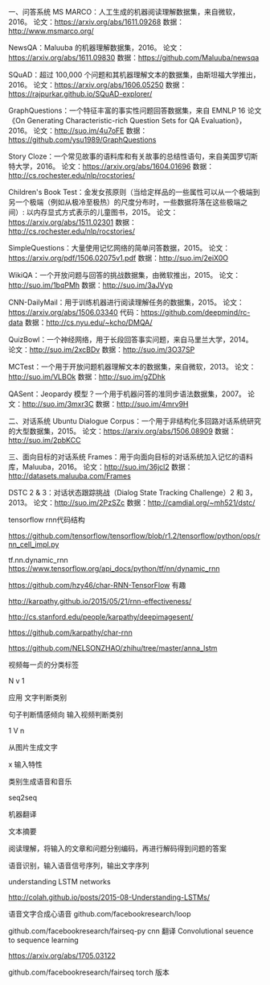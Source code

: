 一、问答系统
MS MARCO：人工生成的机器阅读理解数据集，来自微软，2016。
论文：https://arxiv.org/abs/1611.09268
数据：http://www.msmarco.org/

NewsQA：Maluuba 的机器理解数据集，2016。
论文：https://arxiv.org/abs/1611.09830
数据：https://github.com/Maluuba/newsqa

SQuAD：超过 100,000 个问题和其机器理解文本的数据集，由斯坦福大学推出，2016。
论文：https://arxiv.org/abs/1606.05250
数据：https://rajpurkar.github.io/SQuAD-explorer/

GraphQuestions：一个特征丰富的事实性问题回答数据集，来自 EMNLP 16 论文《On Generating Characteristic-rich Question Sets for QA Evaluation》，2016。
论文：http://suo.im/4u7oFE
数据：https://github.com/ysu1989/GraphQuestions

Story Cloze：一个常见故事的语料库和有关故事的总结性语句，来自美国罗切斯特大学，2016。
论文：https://arxiv.org/abs/1604.01696
数据：http://cs.rochester.edu/nlp/rocstories/

Children's Book Test：金发女孩原则（当给定样品的一些属性可以从一个极端到另一个极端（例如从极冷至极热）的尺度分布时，一些数据将落在这些极端之间）: 以内存显式方式表示的儿童图书，2015。
论文：https://arxiv.org/abs/1511.02301
数据：http://cs.rochester.edu/nlp/rocstories/

SimpleQuestions：大量使用记忆网络的简单问答数据，2015。
论文：https://arxiv.org/pdf/1506.02075v1.pdf
数据：http://suo.im/2eiX0O

WikiQA：一个开放问题与回答的挑战数据集，由微软推出，2015。
论文：http://suo.im/1bqPMh
数据：http://suo.im/3aJVyp

CNN-DailyMail：用于训练机器进行阅读理解任务的数据集，2015。
论文：https://arxiv.org/abs/1506.03340
代码：https://github.com/deepmind/rc-data
数据：http://cs.nyu.edu/~kcho/DMQA/

QuizBowl：一个神经网络，用于长段回答事实问题，来自马里兰大学，2014。
论文：http://suo.im/2xcBDv
数据：http://suo.im/3O37SP

MCTest：一个用于开放问题机器理解文本的数据集，来自微软，2013。
论文：http://suo.im/VLBOk
数据：http://suo.im/gZDhk

QASent：Jeopardy 模型？一个用于机器问答的准同步语法数据集，2007。
论文：http://suo.im/3mxr3C
数据：http://suo.im/4mrv9H

二、对话系统
Ubuntu Dialogue Corpus：一个用于非结构化多回路对话系统研究的大型数据集，2015。
论文：https://arxiv.org/abs/1506.08909
数据：http://suo.im/2pbKCC

三、面向目标的对话系统
Frames：用于向面向目标的对话系统加入记忆的语料库，Maluuba，2016。
论文：http://suo.im/36jcl2
数据：http://datasets.maluuba.com/Frames

DSTC 2 & 3：对话状态跟踪挑战（Dialog State Tracking Challenge）2 和 3，2013。
论文：http://suo.im/2PzSZc
数据：http://camdial.org/~mh521/dstc/


tensorflow  rnn代码结构

https://github.com/tensorflow/tensorflow/blob/r1.2/tensorflow/python/ops/rnn_cell_impl.py

tf.nn.dynamic_rnn
https://www.tensorflow.org/api_docs/python/tf/nn/dynamic_rnn


https://github.com/hzy46/char-RNN-TensorFlow 有趣

http://karpathy.github.io/2015/05/21/rnn-effectiveness/

http://cs.stanford.edu/people/karpathy/deepimagesent/

https://github.com/karpathy/char-rnn

https://github.com/NELSONZHAO/zhihu/tree/master/anna_lstm


视频每一贞的分类标签

N v 1

应用 文字判断类别

句子判断情感倾向
输入视频判断类别

1 V n

从图片生成文字

x 输入特性

类别生成语音和音乐

seq2seq

机器翻译

文本摘要

阅读理解，将输入的文章和问题分别编码，再进行解码得到问题的答案

语音识别，输入语音信号序列，输出文字序列

understanding LSTM networks

http://colah.github.io/posts/2015-08-Understanding-LSTMs/

语音文字合成心语音
github.com/facebookresearch/loop

github.com/facebookresearch/fairseq-py cnn 翻译
Convolutional seuence to sequence learning

https://arxiv.org/abs/1705.03122

github.com/facebookresearch/fairseq torch 版本